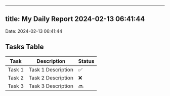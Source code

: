 
---
title: My Daily Report 2024-02-13 06:41:44
---

Date: 2024-02-13 06:41:44

## Tasks Table

| Task | Description | Status |
|------|-------------|--------|
| Task 1 | Task 1 Description | ✅ |
| Task 2 | Task 2 Description | ❌ |
| Task 3 | Task 3 Description | 🔜 |
